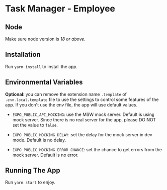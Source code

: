 # Task Manager - Employee

## Node

Make sure node version is _18 or above_.

## Installation

Run `yarn install` to install the app.

## Environmental Variables

**Optional**: you can remove the extension name `.template` of `.env.local.template` file to use the settings to control some features of the app. If you don't use the env file, the app will use default values.

- `EXPO_PUBLIC_API_MOCKING`: use the MSW mock server. Default is using mock server. Since there is no real server for the app, please DO NOT set the value to `false`.

- `EXPO_PUBLIC_MOCKING_DELAY`: set the delay for the mock server in dev mode. Default is no delay.

- `EXPO_PUBLIC_MOCKING_ERROR_CHANCE`: set the chance to get errors from the mock server. Default is no error.

## Running The App

Run `yarn start` to enjoy.
